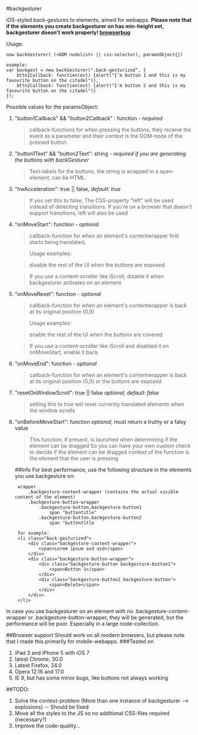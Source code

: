 #backgesturer

iOS-styled back-gestures to elements, aimed for webapps.
__Please note that if the elements you create backgesturer on has min-height set, backgesturer doesn't work properly! [browserbug](https://bugs.webkit.org/show_bug.cgi?id=26559)__

Usage:

    new backGesturer( (<DOM nodelist> || css-selector), paramsObject{})

	example:
	var backgest = new backGesturer(".back-gesturized", {
		bttn1Callback: function(evt) {alert("I'm button 1 and this is my favourite button on the citadel")},
		bttn2Callback: function(evt) {alert("I'm button 2 and this is my favourite button on the citadel")}
	});	
    
Possible values for the paramsObject:

1. "button1Callback" && "button2Callback" : function - _required_ 
   > callback-functions for when pressing the buttons, they receive the event as a parameter and their context is the DOM-node of the pressed button.

2. "button1Text" && "button2Text": string - _required if you are generating the buttons with backGesturer_
    >Text-labels for the buttons, the string is wrapped in a span-element, can be HTML.

3. "hwAcceleration": true || false,  _default: true_
    > If you set this to false, The CSS-property "left" will be used instead of detecting transitions.
    > If you're on a browser that doesn't support transitions, left will also be used

4. "onMoveStart": function - _optional_
    > callback-function for when an element's contentwrapper first starts being translated,
    
    > Usage examples:
    
    > disable the rest of the UI when the buttons are exposed
    
    > If you use a content-scroller like iScroll, disable it when backgesturer activates on an element
    
5. "onMoveReset": function - _optional_
    > callback-function for when an element's contentwrapper is back at its original position (0,0)
    
    > Usage examples:
    
    > enable the rest of the UI when the buttons are covered
    
    > If you use a content-scroller like iScroll and disabled it on onMoveStart, enable it back.

6. "onMoveEnd": function - _optional_
    > callback-function for when an element's contentwrapper is back at its original position (0,0) or the buttons are exposed


7. "resetOnWindowScroll": true || false _optional, default: false_  
    > setting this to _true_ will reset currently translated elements when the window scrolls
    
8. "onBeforeMoveStart": function _optional_, must return a truthy or a falsy value
    > This function, if present, is launched when determining if the element can be dragged
    > So you can have your own custom check to decide if the element can be dragged
    > context of the function is the element that the user is pressing
    
    ##Info
    For best performance, use the following structure in the elements you use backgesture on:

        wrapper
            .backgesture-content-wrapper (contains the actual visible content of the element)
            .backgesture-button-wrapper
                .backgesture-button.backgesture-button1
                    span "buttontitle"
                .backgesture-button.backgesture-button2
                    span "buttontitle
                    
        for example:
        <li class="back-gesturized">
		    <div class="backgesture-content-wrapper">
                <span>Lorem ipsum asd asd</span>
            </div>
			<div class="backgesture-button-wrapper">
                <div class="backgesture-button backgesture-button1">
                    <span>Button 1</span>
                </div>
                <div class="backgesture-button2 backgesture-button">
                    <span>Delete</span>
                </div>
            </div>
		</li>

In case you use backgesturer on an element with no .backgesture-content-wrapper or .backgesture-button-wrapper, they will be generated, but the performance will be poor. Especially in a large node-collection.

##Browser support
Should work on all modern browsers, but please note that I made this primarily for mobile-webapps.
###Tested on

1. iPad 3 and iPhone 5 with iOS 7
2. latest Chrome, 30.0
3. Latest Firefox, 24.0
4. Opera 12.16 and 17.0
5. IE 9, but has some minor bugs, like buttons not always working

##TODO:
1. Solve the context-problem (More than one instance of backgesturer --> explosions) -- Should be fixed
2. Move all the styles to the JS so no additional CSS-files required (necessary?)
3. Improve the code-quality...
    
    
    
    
    
